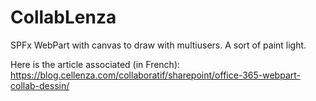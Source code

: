 # CollabLenza

SPFx WebPart with canvas to draw with multiusers.
A sort of paint light.

Here is the article associated (in French): https://blog.cellenza.com/collaboratif/sharepoint/office-365-webpart-collab-dessin/
